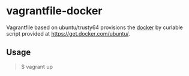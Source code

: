 # vagrantfile-docker

Vagrantfile based on ubuntu/trusty64 provisions the [docker](https://www.docker.com/) by curlable script provided at https://get.docker.com/ubuntu/.

## Usage

> $ vagrant up
